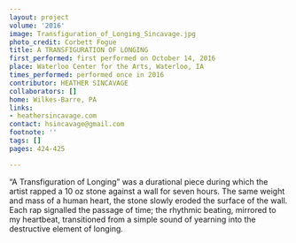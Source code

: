 ```yaml
---
layout: project
volume: '2016'
image: Transfiguration_of_Longing_Sincavage.jpg
photo_credit: Corbett Fogue
title: A TRANSFIGURATION OF LONGING
first_performed: first performed on October 14, 2016
place: Waterloo Center for the Arts, Waterloo, IA
times_performed: performed once in 2016
contributor: HEATHER SINCAVAGE
collaborators: []
home: Wilkes-Barre, PA
links:
- heathersincavage.com
contact: hsincavage@gmail.com
footnote: ''
tags: []
pages: 424-425

---
```


“A Transfiguration of Longing” was a durational piece during which the artist rapped a 10 oz stone against a wall for seven hours. The same weight and mass of a human heart, the stone slowly eroded the surface of the wall. Each rap signalled the passage of time; the rhythmic beating, mirrored to my heartbeat, transitioned from a simple sound of yearning into the destructive element of longing.
